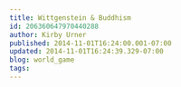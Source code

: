 ```yaml
---
title: Wittgenstein & Buddhism
id: 206360647970440288
author: Kirby Urner
published: 2014-11-01T16:24:00.001-07:00
updated: 2014-11-01T16:24:39.329-07:00
blog: world_game
tags: 
---
```


